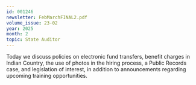 ```yaml
---
id: 001246
newsletter: FebMarchFINAL2.pdf
volume_issue: 23-02
year: 2025
month: 2
topic: State Auditor
---
```


Today we discuss policies on electronic fund transfers, benefit charges in Indian Country, the use of photos in the hiring process, a Public Records case, and legislation of interest, in addition to announcements regarding upcoming training opportunities.